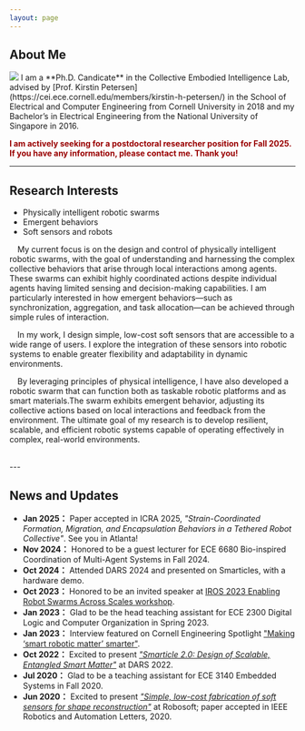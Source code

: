 ```yaml
---
layout: page
---
```


## About Me
<img src="https://www.dannama.com/images/DannaMa.png" class="floatpic">
I am a **Ph.D. Candicate** in the Collective Embodied Intelligence Lab, advised by [Prof. Kirstin Petersen](https://cei.ece.cornell.edu/members/kirstin-h-petersen/) in the School of Electrical and Computer Engineering from Cornell University in 2018 and my Bachelor’s in Electrical Engineering from the National University of Singapore in 2016.


**<font color="#990000">I am actively seeking for a postdoctoral researcher position for Fall 2025. If you have any information, please contact me. Thank you!</font>**

---
## Research Interests

- Physically intelligent robotic swarms
- Emergent behaviors
- Soft sensors and robots

<p style="text-indent: 1em;"> My current focus is on the design and control of physically intelligent robotic swarms, with the goal of understanding and harnessing the complex collective behaviors that arise through local interactions among agents. These swarms can exhibit highly coordinated actions despite individual agents having limited sensing and decision-making capabilities. I am particularly interested in how emergent behaviors—such as synchronization, aggregation, and task allocation—can be achieved through simple rules of interaction.</p>
<p style="text-indent: 1em;"> In my work, I design simple, low-cost soft sensors that are accessible to a wide range of users. I explore the integration of these sensors into robotic systems to enable greater flexibility and adaptability in dynamic environments.</p>
<p style="text-indent: 1em;"> By leveraging principles of physical intelligence, I have also developed a robotic swarm that can function both as taskable robotic platforms and as smart materials.The swarm exhibits emergent behavior, adjusting its collective actions based on local interactions and feedback from the environment. The ultimate goal of my research is to develop resilient, scalable, and efficient robotic systems capable of operating effectively in complex, real-world environments.</p>
<br>
---


## News and Updates

- **Jan 2025：** Paper accepted in ICRA 2025, *"Strain-Coordinated Formation, Migration, and Encapsulation Behaviors in a Tethered Robot Collective"*. See you in Atlanta!
- **Nov 2024：** Honored to be a guest lecturer for ECE 6680 Bio-inspired Coordination of Multi-Agent Systems in Fall 2024.
- **Oct 2024：** Attended DARS 2024 and presented on Smarticles, with a hardware demo.
- **Oct 2023：** Honored to be an invited speaker at [IROS 2023 Enabling Robot Swarms Across Scales workshop](https://swarmsatallscales.weebly.com/schedule.html).
- **Jan 2023：** Glad to be the head teaching assistant for ECE 2300 Digital Logic and Computer Organization in Spring 2023.
- **Jan 2023：** Interview featured on Cornell Engineering Spotlight ["Making ‘smart robotic matter’ smarter"](https://www.engineering.cornell.edu/spotlights/making-smart-robotic-matter-smarter).
- **Oct 2022：** Excited to present *["Smarticle 2.0: Design of Scalable, Entangled Smart Matter"](https://link.springer.com/chapter/10.1007/978-3-031-51497-5_36)* at DARS 2022. 
- **Jul 2020：** Glad to be a teaching assistant for ECE 3140 Embedded Systems in Fall 2020.
- **Jun 2020：** Excited to present *["Simple, low-cost fabrication of soft sensors for shape reconstruction"](https://ieeexplore.ieee.org/abstract/document/9067833)* at Robosoft; paper accepted in IEEE Robotics and Automation Letters, 2020.

<br>


